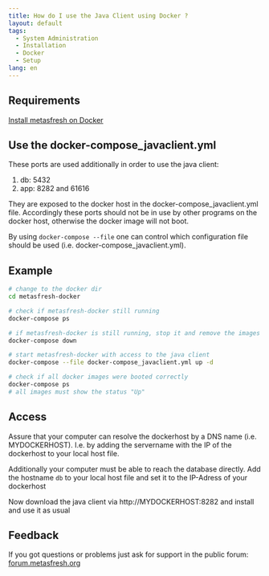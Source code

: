 ```yaml
---
title: How do I use the Java Client using Docker ?
layout: default
tags:
  - System Administration
  - Installation
  - Docker
  - Setup
lang: en
---
```


## Requirements

[Install metasfresh on Docker](How_do_I_setup_the_metasfresh_stack_using_Docker)

## Use the docker-compose_javaclient.yml

These ports are used additionally in order to use the java client:

1. db: 5432
1. app: 8282 and 61616

They are exposed to the docker host in the docker-compose_javaclient.yml file.
Accordingly these ports should not be in use by other programs on the docker host, otherwise the docker image will not boot.

By using `docker-compose --file` one can control which configuration file should be used (i.e. docker-compose_javaclient.yml).

## Example

```bash
# change to the docker dir
cd metasfresh-docker

# check if metasfresh-docker still running
docker-compose ps

# if metasfresh-docker is still running, stop it and remove the images
docker-compose down

# start metasfresh-docker with access to the java client
docker-compose --file docker-compose_javaclient.yml up -d

# check if all docker images were booted correctly
docker-compose ps
# all images must show the status "Up"
```

## Access
Assure that your computer can resolve the dockerhost by a DNS name (i.e. MYDOCKERHOST). I.e. by adding the servername with the IP of the dockerhost to your local host file.

Additionally your computer must be able to reach the database directly. Add the hostname `db` to your local host file and set it to the IP-Adress of your dockerhost

Now download the java client via
http://MYDOCKERHOST:8282
and install and use it as usual

## Feedback

If you got questions or problems just ask for support in the public forum: [forum.metasfresh.org](http://forum.metasfresh.org)
